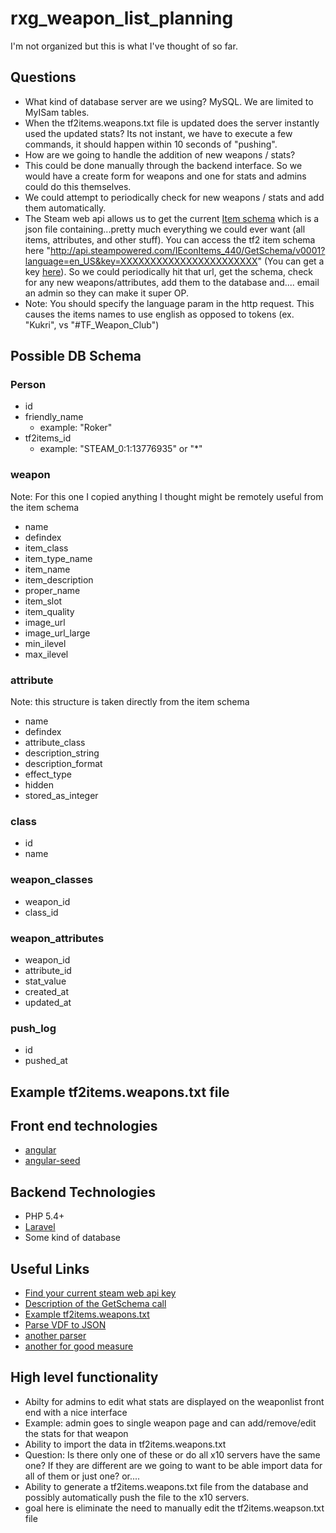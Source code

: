 # rxg_weapon_list_planning

I'm not organized but this is what I've thought of so far.


## Questions ##

* What kind of database server are we using? MySQL. We are limited to MyISam tables.
* When the tf2items.weapons.txt file is updated does the server instantly used the updated stats? Its not instant, we have to execute a few commands, it should happen within 10 seconds of "pushing".
* How are we going to handle the addition of new weapons / stats?
 * This could be done manually through the backend interface. So we would have a create form for weapons and one for stats and admins could do this themselves.
 * We could attempt to periodically check for new weapons / stats and add them automatically.
  * The Steam web api allows us to get the current [Item schema](https://wiki.teamfortress.com/wiki/Item_schema) which is a json file containing...pretty much everything we could ever want  (all items, attributes, and other stuff). You can access the tf2 item schema here "http://api.steampowered.com/IEconItems_440/GetSchema/v0001?language=en_US&key=XXXXXXXXXXXXXXXXXXXXXXX" (You can get a key [here](http://steamcommunity.com/dev/registerkey)). So we could periodically hit that url, get the schema, check for any new weapons/attributes, add them to the database and.... email an admin so they can make it super OP.
   * Note: You should specify the language param in the http request. This causes the items names to use english as opposed to tokens (ex. "Kukri", vs "#TF_Weapon_Club")
  

## Possible DB Schema ##


### Person ###
* id
* friendly_name
  * example: "Roker"
* tf2items_id 
  * example: "STEAM_0:1:13776935" or "*"

### weapon ###
Note: For this one I copied anything I thought might be remotely useful from the item schema

* name
* defindex
* item_class
* item_type_name
* item_name
* item_description
* proper_name
* item_slot
* item_quality
* image_url
* image_url_large
* min_ilevel
* max_ilevel

### attribute ###
Note: this structure is taken directly from the item schema
* name
* defindex
* attribute_class
* description_string
* description_format
* effect_type
* hidden
* stored_as_integer

### class ###
* id
* name

### weapon_classes ###
* weapon_id
* class_id

### weapon_attributes ###
* weapon_id
* attribute_id
* stat_value
* created_at
* updated_at

### push_log ###
* id
* pushed_at


## Example tf2items.weapons.txt file ##




## Front end technologies ##

* [angular](https://angularjs.org/)
* [angular-seed](https://github.com/angular/angular-seed)

## Backend Technologies ##
* PHP 5.4+
* [Laravel](http://laravel.com/)
* Some kind of database

## Useful Links ##

* [Find your current steam web api key](https://steamcommunity.com/dev/apikey)
* [Description of the GetSchema call](https://wiki.teamfortress.com/wiki/WebAPI/GetSchema)
* [Example tf2items.weapons.txt](http://hg.limetech.org/projects/tf2items/tf2items_source/diff/19eeebf8ccaa/tf2items.weapons.txt)
* [Parse VDF to JSON](https://gist.github.com/AlienHoboken/5571903)
* [another parser](https://github.com/rossengeorgiev/vdf-parser)
* [another for good measure](https://github.com/devinwl/keyvalues-php)

## High level functionality ##

* Abilty for admins to edit what stats are displayed on the weaponlist front end with a nice interface
 * Example: admin goes to single weapon page and can add/remove/edit the stats for that weapon
* Ability to import the data in tf2items.weapons.txt 
 * Question: Is there only one of these or do all x10 servers have the same one? If they are different are we going to want to be able import data for all of them or just one? or....
* Ability to generate a tf2items.weapons.txt file from the database and possibly automatically push the file to the x10 servers.
 * goal here is eliminate the need to manually edit the tf2items.weapson.txt file
